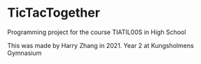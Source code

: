 # TicTacTogether
Programming project for the course TIATIL00S in High School

This was made by Harry Zhang in 2021. Year 2 at Kungsholmens Gymnasium
